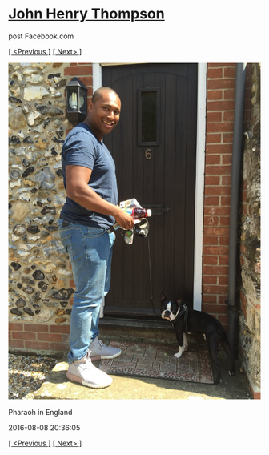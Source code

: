 # [John Henry Thompson](../README.md)
post Facebook.com

[[ <Previous ]](2016-08-08-5.md) [[ Next> ]](2016-08-08-7.md)

[![](../media/2016-08-08/Pharaoh-in-England-5.jpg)](../README.md)

Pharaoh in England

2016-08-08 20:36:05

[[ <Previous ]](2016-08-08-5.md) [[ Next> ]](2016-08-08-7.md)